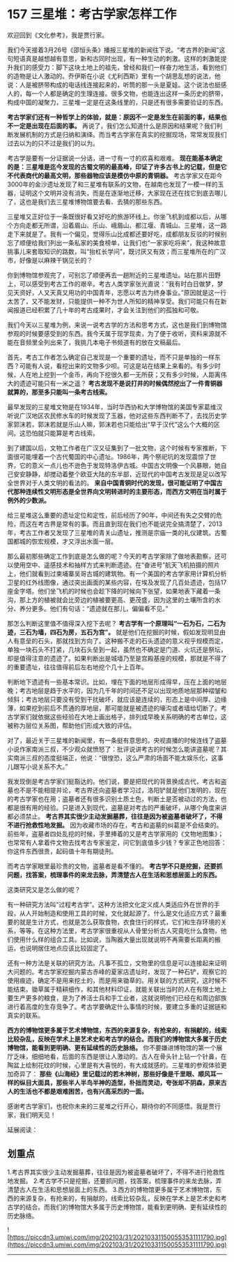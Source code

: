 # 157 三星堆：考古学家怎样工作

欢迎回到《文化参考》，我是贾行家。

我们今天接着3月26号《邵恒头条》播报三星堆的新闻往下说。“考古界的新闻”这句短语真是越想越有意思，新和古同时出现，有一种生动的刺激。这样的刺激能提升我们的感受力：脚下这块土地上的祖先，曾经和我们一样奋力地生活，看到他们的造物是让人激动的。乔伊斯在小说《尤利西斯》里有一个胡思乱想的说法，他说：人是被脐带构成的电话线连接起来的，听筒的那一头是夏娃。这个说法也挺感人的，每一个人都是确定的生理连接。很多文物，也能连出这样一条历史的脐带，构成中国的凝聚力，三星堆一定是在这条线里的，只是还有很多需要验证的东西。

 **考古学家们还有一种哲学上的体验，就是：原因不一定是发生在前面的事，结果也不一定是出现在后面的事。** 再说了，我们怎么知道什么是原因和结果呢？我们判断发展机制的方式是归纳和演绎。而当考古学家在真实的挖掘现场，常常发现我们过去以为的只不过是我们的以为。

考古学是要有一分证据说一分话，进一寸有一寸的欢喜和艰难。 **现在能基本确定的是：三星堆是迄今发现的古蜀文明的最高峰，印证了许多古书上的记载，但是它不代表商代的最高文明，那些器物应该是模仿中原的青铜器。** 考古学家又在距今3000年的金沙遗址发现了和三星堆有联系的文物，在越南也发现了一模一样的玉器，证明这个文明并没有消失，而是在逐渐地迁移，大家现在还在找它到底去哪儿了，这也是我们去三星堆博物馆要去看、去猜的那些东西。

三星堆又正好位于一条既很好看又好吃的旅游环线上。你坐飞机到成都以后，从哪个方向走都无所谓，沿着眉山、乐山、峨眉山、都江堰、青城山、三星堆，这一路走下来就是了。我有一个偏见，觉得乐山比成都还要好吃，成都朋友反驳的时候别忘了顺便给我们列出一条私家的美食榜单，让我们也“一家家吃将来”，我这种故意挑事儿来套取知识的路数，叫“抬杠长学问”，既讨厌又有效；而三星堆所在的广汉市，好像是以麻辣干锅见长的？

你到博物馆参观完了，可别忘了顺便再去一趟附近的三星堆遗址。站在那片田野上，可以感受到考古工作的艰辛。考古人类学家张光直说：“我有时白日做梦，梦见天资好，人又天真又用功的中国青年，志愿以考古为终身事业。”原因就是这一行太苦了，又不能发财，只能提供一种不为世人所知的精神享受。我们可能只有在新闻报道已经积累了几十年的考古成果时，才会关注到他们的孤独和可敬。

我们今天以三星堆为例，来说一说考古学的方法和思考方式，这也是我们到博物馆参观的时候要感受到的东西。我今天属于现学现卖，为了便于收听，资料来源就不能在音频里全列出来了，我挑几本电子书频道有的放在文稿最后。

首先，考古工作者怎么确定自己发现是一个重要的遗址，而不只是单独的一样东西？可能有人说，看挖出来的文物多少呗。可这是站在结果上来看的。有多少时候，人在地上挖到一个金币，再向下挖很久都一无所获；又有多少时候，人距离伟大的遗迹可能只有一米之遥？ **考古发现不是说打井的时候偶然挖出了一件青铜器就算的，那至多只能叫一条考古线索。**

最早发现的三星堆文物是在1934年，当时华西协和大学博物馆的美国专家葛维汉听说广汉地区农民修水车的时候发现了玉器，他对这些东西判断不了，去找历史学家郭沫若，郭沫若就是乐山人嘛，郭沫若也只能给出“早于汉代”这么个大概的区间。这恐怕就只能算是考古线索。

到了建国以后，文物工作者在广汉又征集到了一批文物，这个时候有专家推断，下面很可能埋着一个古代蜀国的中心遗址。1986年，两个祭祀坑的发现震惊了世界，它的意义一点儿也不逊色于发现特洛伊古城。中国古文明像一个风暴眼，她自己安安静静，却搅动着整个欧亚大陆的东半部，近现代的中国考古发现是足以改写全世界对于人类文明的看法的。 **来自中国青铜时代的发现，很可能证明了中国古代那种连续性文明形态是全世界向文明转进时的主要形态，而西方文明在当时属于例外的少数派。**

给三星堆这么重要的遗址定位和定性，前后经历了90年，中间还有失之交臂的危险，而这在考古界是常有的事。而且直到现在我们也不能说完全搞清楚了，2013年，考古工作者又发现了三星堆的青关山遗址，推测是宗庙一类的礼仪建筑。古蜀国都城的恢宏规模，才又浮出水面一层。

那么最初那些确定工作到底是怎么做的呢？今天的考古学家除了做地表勘察，还可以使用空中、遥感技术和抽样方式来判断遗迹。在“奋进号”航天飞机拍摄的照片上，他们就看到过柬埔寨吴哥古城的建筑物。有一个美国的考古学家用计算机分析卫星的红外线图像，通过突出画面的某些内容，在埃及发现了几百处遗迹，包括17座金字塔。他们坐飞机的时候也会趁下降的时候向下张望，如果地表下藏着一条沟，那上方的植被就会比旁边的植被要更高、更茂盛，因为这里的土壤所含的水分、养分更多。他们有句话：“遗迹就在那儿，偏偏看不见。”

那怎么判断这里值不值得深入挖下去呢？ **考古学有一个原理叫“一石为石，二石为迹，三石为墙，四石为房，五石为宫”。** 就是他们在挖掘的时候，假如发现明显由人有意垒的石头，那就找到方向了。这种搬不走的石头遗迹的意义视乎规模而定，单独一块石头不打紧，几块石头垒到一起，虽然也不确定是门道、火坑还是祭坛，却是值得注意的遗迹了。如果判断出是城墙乃至是宫殿基座的规模，那就是不得了的重要遗址，往往值得前后左右地挖个几十上百年。

判断地下遗迹有一些基本常识。比如，埋在下面的地层形成得早，压在上面的地层晚；考古地层是趋于水平的，因为几千年的时间还不足以出现地质地层那种褶皱和倾斜；考古地层只要没有受到干扰破坏，就应该是连续的，形态上是中间厚、边缘薄，如果挖到前后不贯通的厚地层，那可能就是被遗迹的壕沟或者墙给切断了。考古学家们就依据这些经验在大地上画出格子，排列成早晚关系明确的考古单位，这被称为层位关系图，帮助他们形成大致的评估。

对了，最近关于三星堆的新闻里，有一条挺有意思的。央视直播的时候连线了盗墓小说作家南派三叔，不少观众就愤怒了：批评说讲考古的时候怎么能讲盗墓呢？其实南派三叔的态度挺端正，他说：“很惶恐，这么严肃的场面不能太娱乐化，这事儿跟写小说关系不大。”

我发现倒是考古学家们挺豁达的。他们说，要是把现代的背景换成古代，考古和盗墓也不是不能相提并论，考古界还向盗墓者学习过，洛阳铲就是他们发明的，现在的考古学家也在用；盗墓者还有很多识别土质土色，判断土是否被动过的方法，也都是很有用的经验。只是进入到现代，盗墓是对考古的严重破坏，从哪个角度来讲都必须禁止。 **考古界其实很少主动发掘墓葬，往往是因为被盗墓者破坏了，不得不进行抢救性地发掘。** 因为收藏市场的存在，考古和盗墓的纠葛是不会结束的。前些年，盗墓者四处乱挖的时候，手里捧着的又是考古学家用的《文物地图集》；也常常有人拿着件文物去找考古专家鉴定，问它到底值多少钱？专家正色地回答：你这件东西很贵，起码值十年有期徒刑。

而考古学家眼里最珍贵的文物，盗墓者是看不懂的。 **考古学不只是挖掘，还要抓问题，找答案，梳理事件的来龙去脉，弄清楚古人在生活和思想层面上的东西。**

这类研究又是怎么做的呢？

有一种研究方法叫“过程考古学”。这种方法把文化定义成人类适应外在世界的手段，从人开始制造和使用工具的时候，文化就起源了。什么是文化适应方式？最重要的就是生计方式，也就是怎么获取食物，衣食住行的样式，它们和生存环境的关系，等等。在这种方法里，考古学家很重视从人骨里分析古人究竟吃什么食物，他们使用什么样的组合工具。比如说，当陶器大量出现就说明不再需要长距离的搬运，也说明居住地点应该比较固定了。

还有一种方法是关联的研究方法。凡事不孤立，文物里的信息是可以连接起来证明大问题的。考古学家挖掘内蒙古赤峰的夏家店遗址时，发现了一种石铲，观察它的使用痕迹，确定不是用来挖土的，而是用来锄草的。用关联的方式研究，这时候不能结束。锄草属于精耕细作，和其他材料印证，就能关联出当时的人在有限土地上要生产更多的粮食，是为了养活士兵和手工业者，这就说明他们已经在和周边部族进行着高度的生存竞争了。考古学要确定什么事情的时候，要建立多重的证据链和真实的联系。

 **西方的博物馆更多属于艺术博物馆，东西的来源复杂，有抢来的，有捐献的，线索比较杂乱，反映在学术上是艺术史和考古学的结合。而我们的博物馆大多属于历史博物馆，能看到更明确、更有延续性的历史脉络。** 你不要嫌进博物馆的第一个展厅乏味，细细地看，后面的东西是很让人激动的。古人在骨头针上钻一个针鼻，在陶盆上绘制花纹的时候，心里是有大喜悦的，有大成就感的。三星堆的参观体验更加奇异了： **那些《山海经》里记载过的若木神树，那些好像是千里眼、顺风耳一样的纵目大面具，那些半人半鸟半神的造型，朴拙而灵动，夸张却不阴森，原来古人的生活也不都是艰难困苦，也有兴高采烈的一面。**

感谢考古学家们，也祝你未来的三星堆之行开心，期待你的不同感悟。我是贾行家，我们明天见！

延展阅读：

## 划重点

1.考古界其实很少主动发掘墓葬，往往是因为被盗墓者破坏了，不得不进行抢救性地发掘。
2.考古学不只是挖掘，还要抓问题，找答案，梳理事件的来龙去脉，弄清楚古人在生活和思想层面上的东西。
3.西方的博物馆更多属于艺术博物馆，东西的来源复杂，有抢来的，有捐献的，线索比较杂乱，反映在学术上是艺术史和考古学的结合。而我们的博物馆大多属于历史博物馆，能看到更明确、更有延续性的历史脉络。

![https://piccdn3.umiwi.com/img/202103/31/202103311500553531111790.jpg](https://piccdn3.umiwi.com/img/202103/31/202103311500553531111790.jpg)

---
